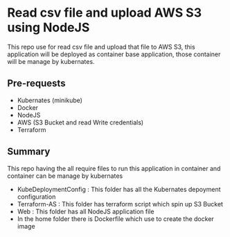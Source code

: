 # Read csv file and upload AWS S3 using NodeJS
This repo use for read csv file and upload that file to AWS S3, this application will be deployed as container base application, those container will be manage by kubernates. 

## Pre-requests

- Kubernates (minikube)
- Docker
- NodeJS
- AWS (S3 Bucket and read Write credentials)
- Terraform

## Summary

This repo having the all require files to run this application in container and container can be manage by kubernates

- KubeDeploymentConfig : This folder has all the Kubernates depoyment configuration
- Terraform-AS : This folder has terraform script which spin up S3 Bucket
- Web : This folder has all NodeJS application file
- In the home folder there is Dockerfile which use to create the docker image

